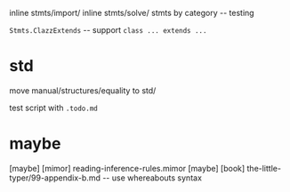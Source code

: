 inline stmts/import/
inline stmts/solve/
stmts by category -- testing

`Stmts.ClazzExtends` -- support `class ... extends ...`

# std

move manual/structures/equality to std/

test script with `.todo.md`

# maybe

[maybe] [mimor] reading-inference-rules.mimor
[maybe] [book] the-little-typer/99-appendix-b.md -- use whereabouts syntax

